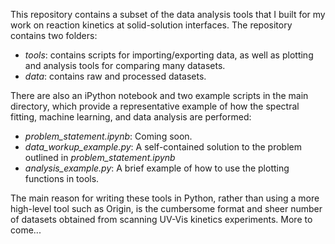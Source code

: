 This repository contains a subset of the data analysis tools that I built for my work on reaction kinetics at solid-solution interfaces. The repository contains two folders:
<ul>
<li><em>tools</em>: contains scripts for importing/exporting data, as well as plotting and analysis tools for comparing many datasets.</li>
<li><em>data</em>: contains raw and processed datasets.</li>
</ul>
There are also an iPython notebook and two example scripts in the main directory, which provide a representative example of how the spectral fitting, machine learning, and data analysis are performed:
<ul>
<li><em>problem_statement.ipynb</em>: Coming soon.
<li><em>data_workup_example.py</em>: A self-contained solution to the problem outlined in <em>problem_statement.ipynb</em></li>
<li><em>analysis_example.py</em>: A brief example of how to use the plotting functions in tools.</li>
</ul>

The main reason for writing these tools in Python, rather than using a more high-level tool such as Origin, is the cumbersome format and sheer number of datasets obtained from scanning UV-Vis kinetics experiments. More to come...



